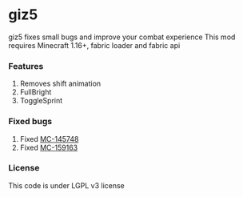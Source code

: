 # giz5
giz5 fixes small bugs and improve your combat experience
This mod requires Minecraft 1.16+, fabric loader and fabric api

### Features
1. Removes shift animation
2. FullBright
3. ToggleSprint

### Fixed bugs
1. Fixed [MC-145748](https://bugs.mojang.com/browse/MC-145748)
2. Fixed [MC-159163](https://bugs.mojang.com/browse/MC-159163)

### License
This code is under LGPL v3 license
